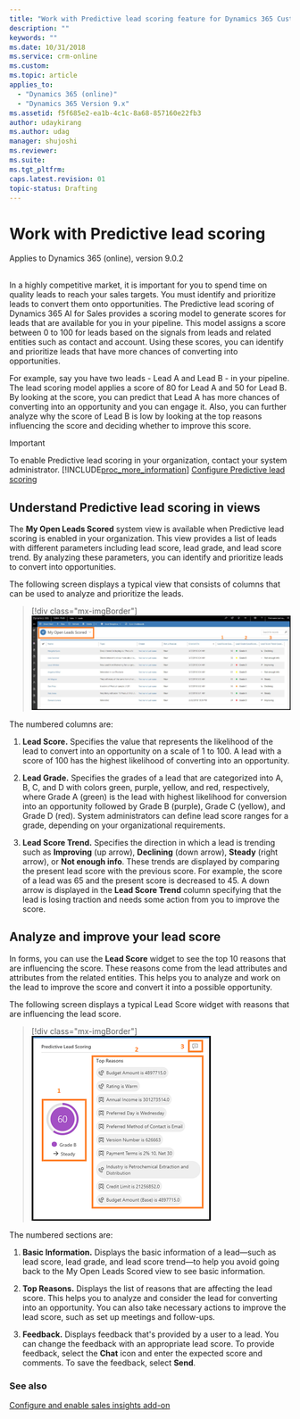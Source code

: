 ```yaml
---
title: "Work with Predictive lead scoring feature for Dynamics 365 Customer Engagement  | MicrosoftDocs"
description: ""
keywords: ""
ms.date: 10/31/2018
ms.service: crm-online
ms.custom: 
ms.topic: article
applies_to:
  - "Dynamics 365 (online)"
  - "Dynamics 365 Version 9.x"
ms.assetid: f5f685e2-ea1b-4c1c-8a68-857160e22fb3
author: udaykirang
ms.author: udag
manager: shujoshi
ms.reviewer: 
ms.suite: 
ms.tgt_pltfrm: 
caps.latest.revision: 01
topic-status: Drafting
---
```


# Work with Predictive lead scoring

Applies to Dynamics 365 (online), version 9.0.2<br><br/>

In a highly competitive market, it is important for you to spend time on quality leads to reach your sales targets. You must identify and prioritize leads to convert them onto opportunities. The Predictive lead scoring of Dynamics 365 AI for Sales provides a scoring model to generate scores for leads that are available for you in your pipeline. This model assigns a score between 0 to 100 for leads based on the signals from leads and related entities such as contact and account. Using these scores, you can identify and prioritize leads that have more chances of converting into opportunities. 

For example, say you have two leads - Lead A and Lead B - in your pipeline. The lead scoring model applies a score of 80 for Lead A and 50 for Lead B. By looking at the score, you can predict that Lead A has more chances of converting into an opportunity and you can engage it. Also, you can further analyze why the score of Lead B is low by looking at the top reasons influencing the score and deciding whether to improve this score.
 
> [!IMPORTANT]
> To enable Predictive lead scoring in your organization, contact your system administrator. 
> [!INCLUDE[proc_more_information](../includes/proc-more-information.md)] [Configure Predictive lead scoring](configure-enable-sales-insights-addon.md#configure-predictive-lead-scoring)

## Understand Predictive lead scoring in views

The **My Open Leads Scored** system view is available when Predictive lead scoring is enabled in your organization. This view provides a list of leads with different parameters including lead score, lead grade, and lead score trend. By analyzing these parameters, you can  identify and prioritize leads to convert into opportunities.

The following screen displays a typical view that consists of columns that can be used to analyze and prioritize the leads.

> [!div class="mx-imgBorder"]
> ![My Open Leads Scored view](media/my-open-lead-score-view.png "My Open Leads Scored view")

The numbered columns are:

1.	**Lead Score.** Specifies the value that represents the likelihood of the lead to convert into an opportunity on a scale of 1 to 100. A lead with a score of 100 has the highest likelihood of converting into an opportunity.

2.	**Lead Grade.** Specifies the grades of a lead that are categorized into A, B, C, and D with colors green, purple, yellow, and red, respectively, where Grade A (green) is the lead with highest likelihood for conversion into an opportunity followed by Grade B (purple), Grade C (yellow), and Grade D (red). System administrators can define lead score ranges for a grade, depending on your organizational requirements.

3. **Lead Score Trend.** Specifies the direction in which a lead is trending such as **Improving** (up arrow), **Declining** (down arrow), **Steady** (right arrow), or **Not enough info**. These trends are displayed by comparing the present lead score with the previous score. For example, the score of a lead was 65 and the present score is decreased to 45. A down arrow is displayed in the **Lead Score Trend** column specifying that the lead is losing traction and needs some action from you to improve the score. 
 
## Analyze and improve your lead score

In forms, you can use the **Lead Score** widget to see the top 10 reasons that are influencing the score. These reasons come from the lead attributes and attributes from the related entities. This helps you to analyze and work on the lead to improve the score and convert it into a possible opportunity. 

The following screen displays a typical Lead Score widget with reasons that are influencing the lead score. 

> [!div class="mx-imgBorder"]
> ![Predictive lead score widget](media/predictive-lead-scoring-widget.png "Predictive lead score widget")

The numbered sections are:

1.	**Basic Information.** Displays the basic information of a lead—such as lead score, lead grade, and lead score trend—to help you avoid going back to the My Open Leads Scored view to see basic information.

2.	**Top Reasons.** Displays the list of reasons that are affecting the lead score. This helps you to analyze and consider the lead for converting into an opportunity. You can also take necessary actions to improve the lead score, such as set up meetings and follow-ups.

3.	**Feedback.** Displays feedback that's provided by a user to a lead. You can change the feedback with an appropriate lead score. To provide feedback, select the **Chat** icon and enter the expected score and comments. To save the feedback, select **Send**.

### See also

[Configure and enable sales insights add-on](configure-enable-sales-insights-addon.md)
